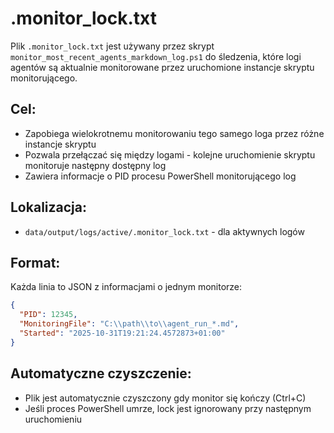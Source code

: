 # .monitor_lock.txt

Plik `.monitor_lock.txt` jest używany przez skrypt `monitor_most_recent_agents_markdown_log.ps1` do śledzenia, które logi agentów są aktualnie monitorowane przez uruchomione instancje skryptu monitorującego.

## Cel:
- Zapobiega wielokrotnemu monitorowaniu tego samego loga przez różne instancje skryptu
- Pozwala przełączać się między logami - kolejne uruchomienie skryptu monitoruje następny dostępny log
- Zawiera informacje o PID procesu PowerShell monitorującego log

## Lokalizacja:
- `data/output/logs/active/.monitor_lock.txt` - dla aktywnych logów

## Format:
Każda linia to JSON z informacjami o jednym monitorze:
```json
{
  "PID": 12345,
  "MonitoringFile": "C:\\path\\to\\agent_run_*.md",
  "Started": "2025-10-31T19:21:24.4572873+01:00"
}
```

## Automatyczne czyszczenie:
- Plik jest automatycznie czyszczony gdy monitor się kończy (Ctrl+C)
- Jeśli proces PowerShell umrze, lock jest ignorowany przy następnym uruchomieniu

